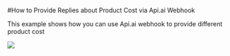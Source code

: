 #How to Provide Replies about Product Cost via Api.ai Webhook

This example shows how you can use Api.ai webhook to provide different product cost

<a href="https://heroku.com/deploy" target="_blank"><img src="https://www.herokucdn.com/deploy/button.svg"></a>
